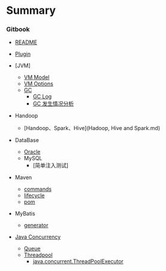 # Summary

### Gitbook
  * [README](README.md)
  * [Plugin](gitbook_plugin.md)

  * [JVM]
    * [VM Model](jvm_model.md)
    * [VM Options](jvm_custom_vm_options.md)
    * [GC](jvm_gc_abstruct.md)
      * [GC Log](jvm_gc_log.md)
      * [GC 发生情况分析](jvm_gc_analysis.md)

  * Handoop
    * [Handoop、Spark、Hive](Hadoop, Hive and Spark.md)

  * DataBase
    * [Oracle](book/oracle.md)
    * MySQL
      * [简单注入测试]

  * Maven
    * [commands](/MavenBook/mvn_commands.md)
    * [lifecycle](/MavenBook/mvn_lifecycle.md)
    * [pom](/MavenBook/mvn_pom.md)

  * MyBatis
    * [generator](/MyBatisBook/mybatis_generator.md)

  * [Java Concurrency](book/java_concurrency.md)
    * [Queue](book/java_concurrency_queue.md)
    * [Threadpool](book/java_concurrency_threadpool.md)
      * [java.concurrent.ThreadPoolExecutor](book/java_concurrency_concurrent_ThreadPoolExecutor.md)

<!-- ### Linux
  * [制作CentOS离线源](Book/linux%20%7C%20offline_epel.md)
  * [df](Book/linux_gnu_df.md)
  * [du](Book/linux_gnu_du.md)
  * [history处理](Book/command_history.md) -->